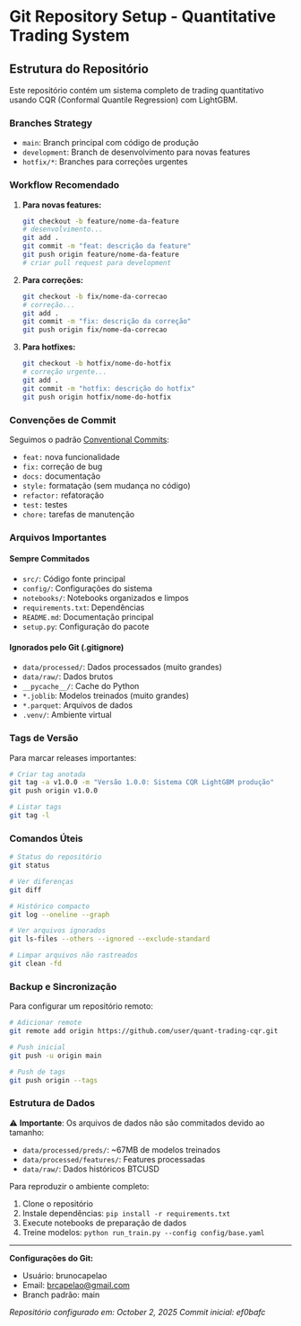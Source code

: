 # Git Repository Setup - Quantitative Trading System

## Estrutura do Repositório

Este repositório contém um sistema completo de trading quantitativo usando CQR (Conformal Quantile Regression) com LightGBM.

### Branches Strategy

- `main`: Branch principal com código de produção
- `development`: Branch de desenvolvimento para novas features
- `hotfix/*`: Branches para correções urgentes

### Workflow Recomendado

1. **Para novas features:**
   ```bash
   git checkout -b feature/nome-da-feature
   # desenvolvimento...
   git add .
   git commit -m "feat: descrição da feature"
   git push origin feature/nome-da-feature
   # criar pull request para development
   ```

2. **Para correções:**
   ```bash
   git checkout -b fix/nome-da-correcao
   # correção...
   git add .
   git commit -m "fix: descrição da correção"
   git push origin fix/nome-da-correcao
   ```

3. **Para hotfixes:**
   ```bash
   git checkout -b hotfix/nome-do-hotfix
   # correção urgente...
   git add .
   git commit -m "hotfix: descrição do hotfix"
   git push origin hotfix/nome-do-hotfix
   ```

### Convenções de Commit

Seguimos o padrão [Conventional Commits](https://www.conventionalcommits.org/):

- `feat:` nova funcionalidade
- `fix:` correção de bug
- `docs:` documentação
- `style:` formatação (sem mudança no código)
- `refactor:` refatoração
- `test:` testes
- `chore:` tarefas de manutenção

### Arquivos Importantes

#### Sempre Commitados
- `src/`: Código fonte principal
- `config/`: Configurações do sistema
- `notebooks/`: Notebooks organizados e limpos
- `requirements.txt`: Dependências
- `README.md`: Documentação principal
- `setup.py`: Configuração do pacote

#### Ignorados pelo Git (.gitignore)
- `data/processed/`: Dados processados (muito grandes)
- `data/raw/`: Dados brutos
- `__pycache__/`: Cache do Python
- `*.joblib`: Modelos treinados (muito grandes)
- `*.parquet`: Arquivos de dados
- `.venv/`: Ambiente virtual

### Tags de Versão

Para marcar releases importantes:

```bash
# Criar tag anotada
git tag -a v1.0.0 -m "Versão 1.0.0: Sistema CQR LightGBM produção"
git push origin v1.0.0

# Listar tags
git tag -l
```

### Comandos Úteis

```bash
# Status do repositório
git status

# Ver diferenças
git diff

# Histórico compacto
git log --oneline --graph

# Ver arquivos ignorados
git ls-files --others --ignored --exclude-standard

# Limpar arquivos não rastreados
git clean -fd
```

### Backup e Sincronização

Para configurar um repositório remoto:

```bash
# Adicionar remote
git remote add origin https://github.com/user/quant-trading-cqr.git

# Push inicial
git push -u origin main

# Push de tags
git push origin --tags
```

### Estrutura de Dados

⚠️ **Importante**: Os arquivos de dados não são commitados devido ao tamanho:

- `data/processed/preds/`: ~67MB de modelos treinados
- `data/processed/features/`: Features processadas
- `data/raw/`: Dados históricos BTCUSD

Para reproduzir o ambiente completo:
1. Clone o repositório
2. Instale dependências: `pip install -r requirements.txt`
3. Execute notebooks de preparação de dados
4. Treine modelos: `python run_train.py --config config/base.yaml`

---

**Configurações do Git:**
- Usuário: brunocapelao
- Email: brcapelao@gmail.com
- Branch padrão: main

*Repositório configurado em: October 2, 2025*
*Commit inicial: ef0bafc*